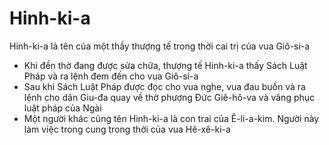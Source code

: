# Hinh-ki-a

Hinh-ki-a là tên của một thầy thượng tế trong thời cai trị của vua Giô-si-a
- Khi đền thờ đang được sửa chữa, thượng tế Hinh-ki-a thấy Sách Luật Pháp và ra lệnh đem đến cho vua Giô-si-a
- Sau khi Sách Luật Pháp được đọc cho vua nghe, vua đau buồn và ra lệnh cho dân Giu-đa quay về thờ phượng Đức Giê-hô-va và vâng phục luật pháp của Ngài
- Một người khác cũng tên Hinh-ki-a là con trai của Ê-li-a-kim.  Người này làm việc trong cung trong thời của vua Hê-xê-ki-a

